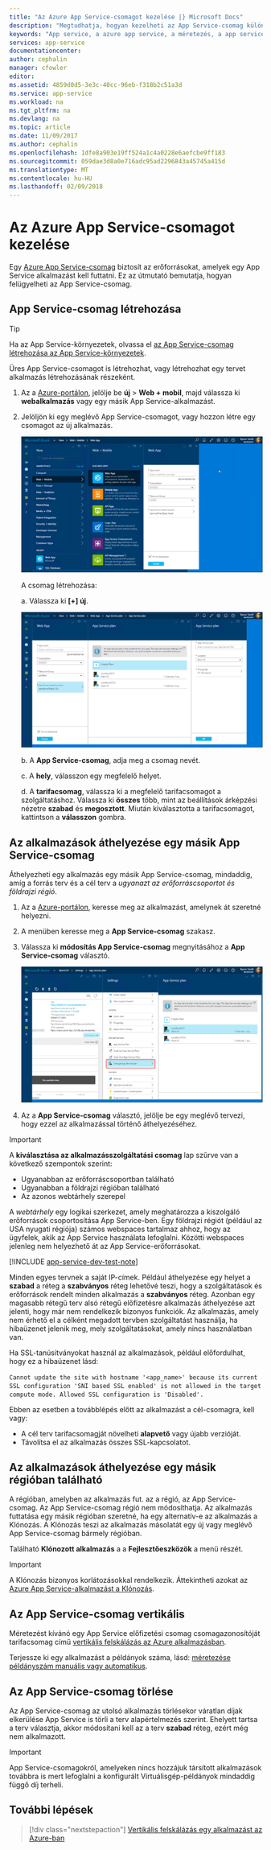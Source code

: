 ```yaml
---
title: "Az Azure App Service-csomagot kezelése |} Microsoft Docs"
description: "Megtudhatja, hogyan kezelheti az App Service-csomag különböző feladatok végrehajtására."
keywords: "App service, a azure app service, a méretezés, a app service-csomag módosítása, létrehozása, kezelése, felügyeleti"
services: app-service
documentationcenter: 
author: cephalin
manager: cfowler
editor: 
ms.assetid: 4859d0d5-3e3c-40cc-96eb-f318b2c51a3d
ms.service: app-service
ms.workload: na
ms.tgt_pltfrm: na
ms.devlang: na
ms.topic: article
ms.date: 11/09/2017
ms.author: cephalin
ms.openlocfilehash: 1dfe8a903e19ff524a1c4a0228e6aefcbe9ff183
ms.sourcegitcommit: 059dae3d8a0e716adc95ad2296843a45745a415d
ms.translationtype: MT
ms.contentlocale: hu-HU
ms.lasthandoff: 02/09/2018
---
```

# <a name="manage-an-app-service-plan-in-azure"></a>Az Azure App Service-csomagot kezelése

Egy [Azure App Service-csomag](azure-web-sites-web-hosting-plans-in-depth-overview.md) biztosít az erőforrásokat, amelyek egy App Service alkalmazást kell futtatni. Ez az útmutató bemutatja, hogyan felügyelheti az App Service-csomag.

## <a name="create-an-app-service-plan"></a>App Service-csomag létrehozása

> [!TIP]
> Ha az App Service-környezetek, olvassa el [az App Service-csomag létrehozása az App Service-környezetek](environment/app-service-web-how-to-create-a-web-app-in-an-ase.md#createplan).

Üres App Service-csomagot is létrehozhat, vagy létrehozhat egy tervet alkalmazás létrehozásának részeként.

1. Az a [Azure-portálon](https://portal.azure.com), jelölje be **új** > **Web + mobil**, majd válassza ki **webalkalmazás** vagy egy másik App Service-alkalmazást.

2. Jelöljön ki egy meglévő App Service-csomagot, vagy hozzon létre egy csomagot az új alkalmazás.

   ![Alkalmazás létrehozása az Azure portálon.][createWebApp]

   A csomag létrehozása:

   a. Válassza ki **[+] új**.

      ![Az App Service-csomag létrehozása.][createASP] 

   b. A **App Service-csomag**, adja meg a csomag nevét.

   c. A **hely**, válasszon egy megfelelő helyet.

   d. A **tarifacsomag**, válassza ki a megfelelő tarifacsomagot a szolgáltatáshoz. Válassza ki **összes** több, mint az beállítások árképzési nézetre **szabad** és **megosztott**. Miután kiválasztotta a tarifacsomagot, kattintson a **válasszon** gombra.

<a name="move"></a>

## <a name="move-an-app-to-another-app-service-plan"></a>Az alkalmazások áthelyezése egy másik App Service-csomag

Áthelyezheti egy alkalmazás egy másik App Service-csomag, mindaddig, amíg a forrás terv és a cél terv a _ugyanazt az erőforráscsoportot és földrajzi régió_.

1. Az a [Azure-portálon](https://portal.azure.com), keresse meg az alkalmazást, amelynek át szeretné helyezni.

2. A menüben keresse meg a **App Service-csomag** szakasz.

3. Válassza ki **módosítás App Service-csomag** megnyitásához a **App Service-csomag** választó.

   ![App Service-csomag választó.][change] 

4. Az a **App Service-csomag** választó, jelölje be egy meglévő tervezi, hogy ezzel az alkalmazással történő áthelyezéséhez.   

> [!IMPORTANT]
> A **kiválasztása az alkalmazásszolgáltatási csomag** lap szűrve van a következő szempontok szerint: 
> - Ugyanabban az erőforráscsoportban található 
> - Ugyanabban a földrajzi régióban található 
> - Az azonos webtárhely szerepel  
> 
> A _webtárhely_ egy logikai szerkezet, amely meghatározza a kiszolgáló erőforrások csoportosítása App Service-ben. Egy földrajzi régiót (például az USA nyugati régiója) számos webspaces tartalmaz ahhoz, hogy az ügyfelek, akik az App Service használata lefoglalni. Közötti webspaces jelenleg nem helyezhető át az App Service-erőforrásokat. 
> 

[!INCLUDE [app-service-dev-test-note](../../includes/app-service-dev-test-note.md)]

Minden egyes tervnek a saját IP-címek. Például áthelyezése egy helyet a **szabad** a réteg a **szabványos** réteg lehetővé teszi, hogy a szolgáltatások és erőforrások rendelt minden alkalmazás a **szabványos** réteg. Azonban egy magasabb rétegű terv alsó rétegű előfizetésre alkalmazás áthelyezése azt jelenti, hogy már nem rendelkezik bizonyos funkciók. Az alkalmazás, amely nem érhető el a célként megadott tervben szolgáltatást használja, ha hibaüzenet jelenik meg, mely szolgáltatásokat, amely nincs használatban van. 

Ha SSL-tanúsítványokat használ az alkalmazások, például előfordulhat, hogy ez a hibaüzenet lásd:

`Cannot update the site with hostname '<app_name>' because its current SSL configuration 'SNI based SSL enabled' is not allowed in the target compute mode. Allowed SSL configuration is 'Disabled'.`

Ebben az esetben a továbblépés előtt az alkalmazást a cél-csomagra, kell vagy:
- A cél terv tarifacsomagját növelheti **alapvető** vagy újabb verzióját.
- Távolítsa el az alkalmazás összes SSL-kapcsolatot.

## <a name="move-an-app-to-a-different-region"></a>Az alkalmazások áthelyezése egy másik régióban található

A régióban, amelyben az alkalmazás fut. az a régió, az App Service-csomag. Az App Service-csomag régió nem módosíthatja. Az alkalmazás futtatása egy másik régióban szeretné, ha egy alternatív-e az alkalmazás a Klónozás. A Klónozás teszi az alkalmazás másolatát egy új vagy meglévő App Service-csomag bármely régióban.

Található **Klónozott alkalmazás** a a **Fejlesztőeszközök** a menü részét.

> [!IMPORTANT]
> A Klónozás bizonyos korlátozásokkal rendelkezik. Áttekintheti azokat az [Azure App Service-alkalmazást a Klónozás](app-service-web-app-cloning.md).

## <a name="scale-an-app-service-plan"></a>Az App Service-csomag vertikális

Méretezést kívánó egy App Service előfizetési csomag csomagazonosítóját tarifacsomag című [vertikális felskálázás az Azure alkalmazásban](web-sites-scale.md).

Terjessze ki egy alkalmazást a példányok száma, lásd: [méretezése példányszám manuális vagy automatikus](../monitoring-and-diagnostics/insights-how-to-scale.md).

<a name="delete"></a>

## <a name="delete-an-app-service-plan"></a>Az App Service-csomag törlése

Az App Service-csomag az utolsó alkalmazás törlésekor váratlan díjak elkerülése App Service is törli a terv alapértelmezés szerint. Ehelyett tartsa a terv választja, akkor módosítani kell az a terv **szabad** réteg, ezért még nem alkalmazott.

> [!IMPORTANT]
> App Service-csomagokról, amelyeken nincs hozzájuk társított alkalmazások továbbra is mert lefoglalni a konfigurált Virtuálisgép-példányok mindaddig függő díj terheli.

## <a name="next-steps"></a>További lépések

> [!div class="nextstepaction"]
> [Vertikális felskálázás egy alkalmazást az Azure-ban](web-sites-scale.md)

[change]: ./media/azure-web-sites-web-hosting-plans-in-depth-overview/change-appserviceplan.png
[createASP]: ./media/azure-web-sites-web-hosting-plans-in-depth-overview/create-appserviceplan.png
[createWebApp]: ./media/azure-web-sites-web-hosting-plans-in-depth-overview/create-web-app.png
